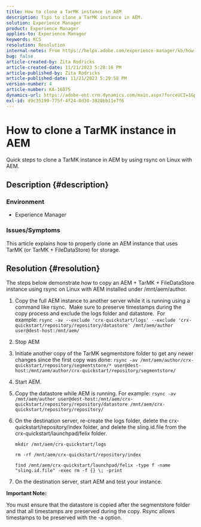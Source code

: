 ```yaml
---
title: How to clone a TarMK instance in AEM
description: Tips to clone a TarMK instance in AEM.
solution: Experience Manager
product: Experience Manager
applies-to: Experience Manager
keywords: KCS
resolution: Resolution
internal-notes: From https://helpx.adobe.com/experience-manager/kb/how-to-clone-an-AEM-TarMK-instance-AEM.html
bug: false
article-created-by: Zita Rodricks
article-created-date: 11/21/2023 5:28:16 PM
article-published-by: Zita Rodricks
article-published-date: 11/21/2023 5:29:58 PM
version-number: 4
article-number: KA-16875
dynamics-url: https://adobe-ent.crm.dynamics.com/main.aspx?forceUCI=1&pagetype=entityrecord&etn=knowledgearticle&id=5cbc745a-9388-ee11-8179-6045bd006295
exl-id: d9c35199-775f-4f24-8d30-3828bb11e7f6
---
```

# How to clone a TarMK instance in AEM


Quick steps to clone a TarMK instance in AEM by using rsync on Linux with AEM.

## Description {#description}


### <b>Environment</b>

- Experience Manager




### <b>Issues/Symptoms</b>

This article explains how to properly clone an AEM instance that uses TarMK (or TarMK + FileDataStore) for storage.


## Resolution {#resolution}


The steps below demonstrate how to copy an AEM + TarMK + FileDataStore instance using rsync on Linux with AEM installed under /mnt/aem/author.

1. Copy the full AEM instance to another server while it is running using a command like rsync.  Make sure to preserve timestamps during the copy process and exclude the logs folder and datastore.  For example: `rsync -av --exclude 'crx-quickstart/logs' --exclude 'crx-quickstart/repository/repository/datastore' /mnt/aem/author user@dest-host:/mnt/aem/`
2. Stop AEM
3. Initiate another copy of the TarMK segmentstore folder to get any newer changes since the first copy was done: `rsync -av /mnt/aem/author/crx-quickstart/repository/segmentstore/* user@dest-host:/mnt/aem/author/crx-quickstart/repository/segmentstore/`
4. Start AEM.
5. Copy the datastore while AEM is running. For example: `rsync -av /mnt/aem/author user@dest-host:/mnt/aem/crx-quickstart/repository/repository/datastore /mnt/aem/crx-quickstart/repository/repository/`
6. On the destination server, re-create the logs folder, delete the crx-quickstart/repository/index folder, and delete the sling.id.file from the crx-quickstart/launchpad/felix folder.

    `mkdir /mnt/aem/crx-quickstart/logs`

    `rm -rf /mnt/aem/crx-quickstart/repository/index`

    `find /mnt/aem/crx-quickstart/launchpad/felix -type f -name "sling.id.file" -exec rm -f {} \; -print`
7. On the destination server, start AEM and test your instance.


<b>Important Note:</b>

You must ensure that the datastore is copied after the segmentstore folder and that all timestamps are preserved during the copy. Rsync allows timestamps to be preserved with the -a option.
